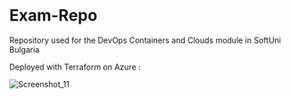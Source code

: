 # Exam-Repo

Repository used for the DevOps Containers and Clouds module in SoftUni Bulgaria 

Deployed with Terraform on Azure : 



![Screenshot_11](https://github.com/StefanKantardzhiev/Exam-Repo/assets/103639205/dc21d350-5f1a-42ad-883a-b5fb408b11df)
